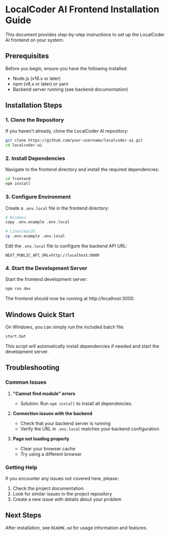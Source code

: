 # LocalCoder AI Frontend Installation Guide

This document provides step-by-step instructions to set up the LocalCoder AI frontend on your system.

## Prerequisites

Before you begin, ensure you have the following installed:
- Node.js (v16.x or later)
- npm (v8.x or later) or yarn
- Backend server running (see backend documentation)

## Installation Steps

### 1. Clone the Repository

If you haven't already, clone the LocalCoder AI repository:

```bash
git clone https://github.com/your-username/localcoder-ai.git
cd localcoder-ai
```

### 2. Install Dependencies

Navigate to the frontend directory and install the required dependencies:

```bash
cd frontend
npm install
```

### 3. Configure Environment

Create a `.env.local` file in the frontend directory:

```bash
# Windows
copy .env.example .env.local

# Linux/macOS
cp .env.example .env.local
```

Edit the `.env.local` file to configure the backend API URL:

```
NEXT_PUBLIC_API_URL=http://localhost:8000
```

### 4. Start the Development Server

Start the frontend development server:

```bash
npm run dev
```

The frontend should now be running at http://localhost:3000.

## Windows Quick Start

On Windows, you can simply run the included batch file:

```bash
start.bat
```

This script will automatically install dependencies if needed and start the development server.

## Troubleshooting

### Common Issues

1. **"Cannot find module" errors**
   - Solution: Run `npm install` to install all dependencies.

2. **Connection issues with the backend**
   - Check that your backend server is running
   - Verify the URL in `.env.local` matches your backend configuration

3. **Page not loading properly**
   - Clear your browser cache
   - Try using a different browser

### Getting Help

If you encounter any issues not covered here, please:
1. Check the project documentation
2. Look for similar issues in the project repository
3. Create a new issue with details about your problem

## Next Steps

After installation, see `README.md` for usage information and features. 